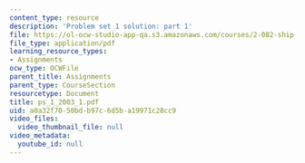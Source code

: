 ```yaml
---
content_type: resource
description: 'Problem set 1 solution: part 1'
file: https://ol-ocw-studio-app-qa.s3.amazonaws.com/courses/2-082-ship-structural-analysis-design-13-122-spring-2003/a0a32f7050bdb97c6d5ba19971c28cc9_ps_1_2003_1.pdf
file_type: application/pdf
learning_resource_types:
- Assignments
ocw_type: OCWFile
parent_title: Assignments
parent_type: CourseSection
resourcetype: Document
title: ps_1_2003_1.pdf
uid: a0a32f70-50bd-b97c-6d5b-a19971c28cc9
video_files:
  video_thumbnail_file: null
video_metadata:
  youtube_id: null
---
```

